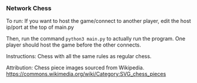 ### Network Chess

To run: If you want to host the game/connect to another player, edit the host ip/port at the top of main.py

Then, run the command `python3 main.py` to actually run the program. One player should host the game before the other connects.

Instructions:
Chess with all the same rules as regular chess.

Attribution:
Chess piece images sourced from Wikipedia.
https://commons.wikimedia.org/wiki/Category:SVG_chess_pieces
